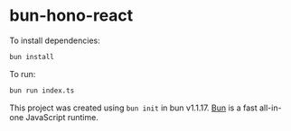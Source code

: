 # bun-hono-react

To install dependencies:

```bash
bun install
```

To run:

```bash
bun run index.ts
```

This project was created using `bun init` in bun v1.1.17. [Bun](https://bun.sh) is a fast all-in-one JavaScript runtime.
